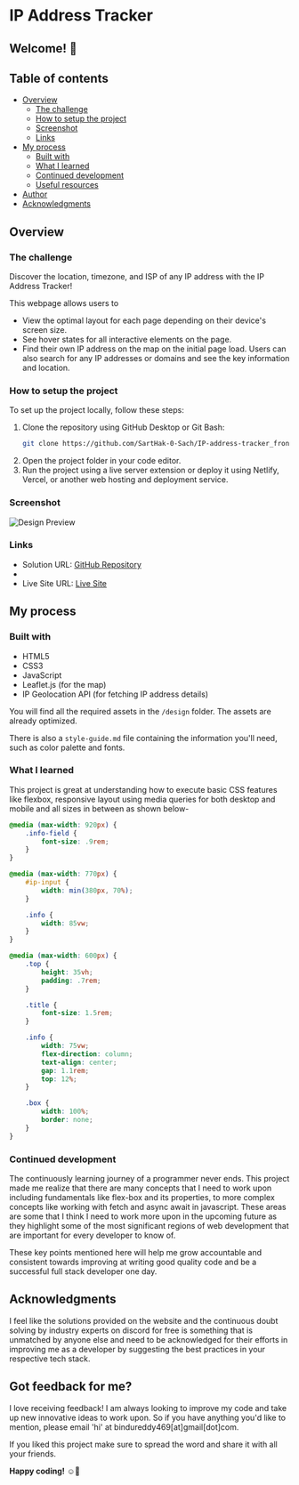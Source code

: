 # IP Address Tracker


## Welcome! 👋













## Table of contents












- [Overview](#overview)
  - [The challenge](#the-challenge)
  - [How to setup the project](#how-to-setup-the-project)
  - [Screenshot](#screenshot)
  - [Links](#links)
- [My process](#my-process)
  - [Built with](#built-with)
  - [What I learned](#what-i-learned)
  - [Continued development](#continued-development)
  - [Useful resources](#useful-resources)
- [Author](#author)
- [Acknowledgments](#acknowledgments)

## Overview


### The challenge

Discover the location, timezone, and ISP of any IP address with the IP Address Tracker! 

This webpage allows users to
- View the optimal layout for each page depending on their device's screen size.
- See hover states for all interactive elements on the page.
- Find their own IP address on the map on the initial page load. 
Users can also search for any IP addresses or domains and see the key information and location.

### How to setup the project

To set up the project locally, follow these steps:

1. Clone the repository using GitHub Desktop or Git Bash:
    ```bash
    git clone https://github.com/SartHak-0-Sach/IP-address-tracker_frontend_project.git
    ```
2. Open the project folder in your code editor.
3. Run the project using a live server extension or deploy it using Netlify, Vercel, or another web hosting and deployment service.

### Screenshot

![Design Preview](./design/active-states.jpg)

### Links

- Solution URL: [GitHub Repository](https://github.com/code-with-bindu/IP-Address-Tracker)
- 
- Live Site URL: [Live Site](https://ip-address-tracker-app-project.netlify.app/)

## My process

### Built with

- HTML5
- CSS3
- JavaScript
- Leaflet.js (for the map)
- IP Geolocation API (for fetching IP address details)

You will find all the required assets in the `/design` folder. The assets are already optimized.

There is also a `style-guide.md` file containing the information you'll need, such as color palette and fonts.

### What I learned

This project is great at understanding how to execute basic CSS features like flexbox, responsive layout using media queries for both desktop and mobile and all sizes in between as shown below-

```css
@media (max-width: 920px) {
    .info-field {
        font-size: .9rem;
    }
}

@media (max-width: 770px) {
    #ip-input {
        width: min(380px, 70%);
    }

    .info {
        width: 85vw;
    }
}

@media (max-width: 600px) {
    .top {
        height: 35vh;
        padding: .7rem;
    }

    .title {
        font-size: 1.5rem;
    }

    .info {
        width: 75vw;
        flex-direction: column;
        text-align: center;
        gap: 1.1rem;
        top: 12%;
    }

    .box {
        width: 100%;
        border: none;
    }
}
```

### Continued development

The continuously learning journey of a programmer never ends. This project made me realize that there are many concepts that I need to work upon including fundamentals like flex-box and its properties, to more complex concepts like working with fetch and async await in javascript. These areas are some that I think I need to work more upon in the upcoming future as they highlight some of the most significant regions of web development that are important for every developer to know of. 

These key points mentioned here will help me grow accountable and consistent towards improving at writing good quality code and be a successful full stack developer one day.



## Acknowledgments

I feel like the solutions provided on the website and the continuous doubt solving by industry experts on discord for free is something that is unmatched by anyone else and need to be acknowledged for their efforts in improving me as a developer by suggesting the best practices in your respective tech stack.

## Got feedback for me?

I love receiving feedback! I am always looking to improve my code and take up new innovative ideas to work upon. So if you have anything you'd like to mention, please email 'hi' at bindureddy469[at]gmail[dot]com.

If you liked this project make sure to spread the word and share it with all your friends.


**Happy coding!** ☺️🚀
